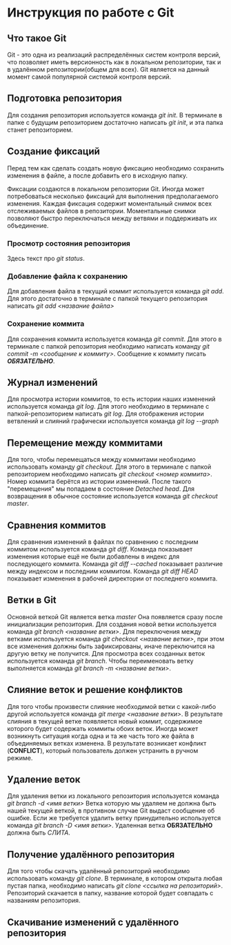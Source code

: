 # Инструкция по работе с Git

## Что такое Git
Git - это одна из реализаций распределённых систем контроля версий, что позволяет иметь версионность как в локальном репозитории, так и в удалённом репозитории(общем для всех). Git является на данный момент самой популярной системой контроля версий. 

## Подготовка репозитория
Для создания репозитория используется команда *git init*. В терминале в папке с будущим репозиторием достаточно написать *git init*, и эта папка станет репозиторием.

## Создание фиксаций 
Перед тем как сделать создать новую фиксацию необходимо сохранить изменения в файле, а после добавить его в исходную папку.

Фиксации создаются в локальном  репозитории Git. Иногда может потребоваться несколько фиксаций для выполнения предполагаемого изменения. Каждая фиксация содержит моментальный снимок всех отслеживаемых файлов в репозитории. Моментальные снимки позволяют быстро переключаться между ветвями и поддерживать их объединение.

### Просмотр состояния репозитория
Здесь текст про *git status*.

### Добавление файла к сохранению
Для добавления файла в текущий коммит используется команда *git add*. Для этого достаточно в терминале с папкой текущего репозитория написать *git add <название файла>*

### Сохранение коммита
Для сохранения коммита используется команда *git commit*. Для этого в терминале с папкой репозитория необходимо написать команду *git commit -m <сообщение к коммиту>*. Сообщение к коммиту писать ***ОБЯЗАТЕЛЬНО***.

## Журнал изменений

Для просмотра истории коммитов, то есть истории наших изменений используется команда *git log*. Для этого необходимо в терминале с папкой-репозиторием написать *git log*. Для отображения истории ветвлений и слияний графически используется команда *git log --graph* 

## Перемещение между коммитами

Для того, чтобы перемещаться между коммитами необходимо использовать команду *git checkout*. Для этого в терминале с папкой репозиторием необходимо написать *git checkout <номер коммита>*. Номер коммита берётся из истории изменений. После такого "перемещения" мы попадаем в состояние *Detached head*. Для возвращения в обычное состояние используется команда *git checkout master*.

## Сравнения коммитов
Для сравнения изменений в файлах по сравнению с последним коммитом используется команда *git diff*. Команда показывает изменения которые ещё не были добавлены в индекс для последующего коммита. Команда *git diff --cached* показывает различие между индексом и последним коммитом. Команда *git diff HEAD* показывает изменения в рабочей директории от последнего коммита.

## Ветки в Git
Основной веткой Git является ветка *master* Она появляется сразу после инициализации репозитория. Для создания новой ветки используется команда *git branch <название ветки>*. Для переключения между ветками используется команда *git checkout <название ветки>*, при этом все изменения должны быть зафиксированы, иначе переключится на другую ветку не получится. Для просмотра всех созданных веток используется команда *git branch*. Чтобы переименовать ветку выполняется команда *git branch -m <название ветки>*.

## Слияние веток и решение конфликтов
Для того чтобы произвести слияние необходимой ветки с какой-либо другой используется команда *git merge <название ветки>*. В результате слияния в текущей ветке появляется новый коммит, содержимое которого будет содержать коммиты обоих веток. Иногда может возникнуть ситуация когда одна и та же часть того же файла в объединяемых ветках изменена. В результате возникает конфликт (**CONFLICT**), который пользователь должен устранить в ручном режиме.

## Удаление веток
Для удаления ветки из локального репозитория используется команда *git branch -d <имя ветки>* Ветка которую мы удаляем не должна быть нашей текущей веткой, в противном случае Git выдаст сообщение об ошибке. Если же требуется удалить ветку принудительно используется команда *git branch -D <имя ветки>*. Удаленная ветка **ОБЯЗАТЕЛЬНО** должна быть *СЛИТА*.

## Получение удалённого репозитория
Для того чтобы скачать удалённый репозиторий необходимо использовать команду *git clone*. В терминале, в котором открыта любая пустая папка, необходимо написать *git clone <ссылка на репозиторий>*. Репозиторий скачается в папку, название которой будет совпадать с названиям репозитория. 

## Скачивание изменений с удалённого репозитория

